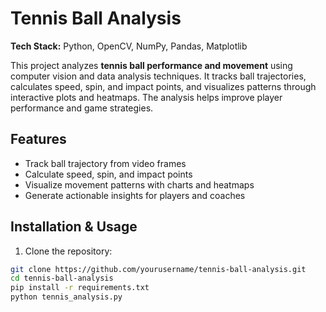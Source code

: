# Tennis Ball Analysis

**Tech Stack:** Python, OpenCV, NumPy, Pandas, Matplotlib  

This project analyzes **tennis ball performance and movement** using computer vision and data analysis techniques. It tracks ball trajectories, calculates speed, spin, and impact points, and visualizes patterns through interactive plots and heatmaps. The analysis helps improve player performance and game strategies.

## Features
- Track ball trajectory from video frames
- Calculate speed, spin, and impact points
- Visualize movement patterns with charts and heatmaps
- Generate actionable insights for players and coaches

## Installation & Usage
1. Clone the repository:
```bash
git clone https://github.com/yourusername/tennis-ball-analysis.git
cd tennis-ball-analysis
pip install -r requirements.txt
python tennis_analysis.py
